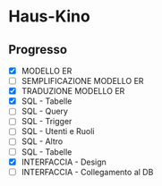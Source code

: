 # Haus-Kino

## Progresso
- [x] MODELLO ER
- [ ] SEMPLIFICAZIONE MODELLO ER
- [x] TRADUZIONE MODELLO ER
- [x] SQL - Tabelle
- [ ] SQL - Query
- [ ] SQL - Trigger
- [ ] SQL - Utenti e Ruoli
- [ ] SQL - Altro
- [ ] SQL - Tabelle
- [x] INTERFACCIA - Design
- [ ] INTERFACCIA - Collegamento al DB
